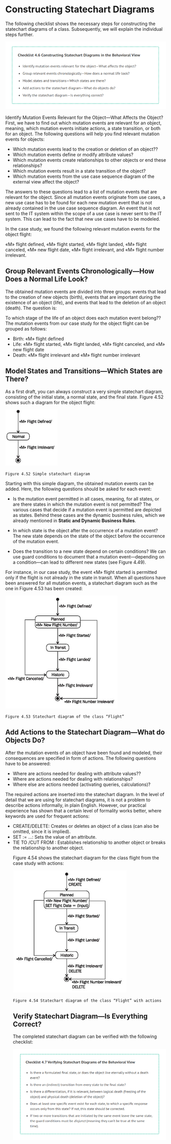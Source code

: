 # Constructing Statechart Diagrams

The following checklist shows the necessary steps for constructing the statechart diagrams of a class. Subsequently, we will explain the individual steps further.

![Step_1](images/Step_1.png)

Identify Mutation Events Relevant for the Object—What Affects the Object?
First, we have to find out which mutation events are relevant for an object, meaning, which mutation events initiate actions, a state transition, or both for an object. The following questions will help you find relevant mutation events for objects:

 * Which mutation events lead to the creation or deletion of an object??
 * Which mutation events define or modify attribute values?
 * Which mutation events create relationships to other objects or end these relationships?
 * Which mutation events result in a state transition of the object?
 * Which mutation events from the use case sequence diagram of the external view affect the object?
 
The answers to these questions lead to a list of mutation events that are relevant for the object. Since all mutation events originate from use cases, a new use case has to be found for each new mutation event that is not already contained in the use case sequence diagram. An event that is not sent to the IT system within the scope of a use case is never sent to the IT system. This can lead to the fact that new use cases have to be modeled.

In the case study, we found the following relevant mutation events for the object flight:

«M» flight defined, «M» flight started, «M» flight landed, «M» flight canceled, «M» new flight date, «M» flight irrelevant, and «M» flight number irrelevant.

## Group Relevant Events Chronologically—How Does a Normal Life Look?

The obtained mutation events are divided into three groups: events that lead to the creation of new objects (birth), events that are important during the existence of an object (life), and events that lead to the deletion of an object (death). The question is:

To which stage of the life of an object does each mutation event belong??
The mutation events from our case study for the object flight can be grouped as follows:

 * Birth: «M» flight defined
 * Life: «M» flight started, «M» flight landed, «M» flight canceled, and «M» new flight date
 * Death: «M» flight irrelevant and «M» flight number irrelevant
 
## Model States and Transitions—Which States are There?

As a first draft, you can always construct a very simple statechart diagram, consisting of the initial state, a normal state, and the final state. Figure 4.52 shows such a diagram for the object flight:

![Normal](images/Normal.jpg)

	Figure 4.52 Simple statechart diagram
	
Starting with this simple diagram, the obtained mutation events can be added. Here, the following questions should be asked for each event:

 * Is the mutation event permitted in all cases, meaning, for all states, or are there states in which the mutation event is not permitted? The various cases that decide if a mutation event is permitted are depicted as states. Behind these cases are the dynamic business rules, which we already mentioned in <b>Static and Dynamic Business Rules</b>.

 * In which state is the object after the occurrence of a mutation event? The new state depends on the state of the object before the occurrence of the mutation event.
 
 * Does the transition to a new state depend on certain conditions? We can use guard conditions to document that a mutation event—depending on a condition—can lead to different new states (see Figure 4.49).

For instance, in our case study, the event «M» flight started is permitted only if the flight is not already in the state in transit. When all questions have been answered for all mutation events, a statechart diagram such as the one in Figure 4.53 has been created:

![Flight](images/Flight.jpg)

	Figure 4.53 Statechart diagram of the class “Flight”
	
## Add Actions to the Statechart Diagram—What do Objects Do?

After the mutation events of an object have been found and modeled, their consequences are specified in form of actions. The following questions have to be answered:

 * Where are actions needed for dealing with attribute values??
 * Where are actions needed for dealing with relationships?
 * Where else are actions needed (activating queries, calculations)?
 
The required actions are inserted into the statechart diagram. In the level of detail that we are using for statechart diagrams, it is not a problem to describe actions informally, in plain English. However, our practical experience has shown that a certain level of formality works better, where keywords are used for frequent actions:

 * CREATE/DELETE: Creates or deletes an object of a class (can also be omitted, since it is implied).
 * SET <attribute> := ...: Sets the value of an attribute.
 * TIE TO <object>/CUT FROM <object>: Establishes relationship to another object or breaks the relationship to another object.
 
Figure 4.54 shows the statechart diagram for the class flight from the case study with actions:

![Statechart](images/Statechart.jpg)

	Figure 4.54 Statechart diagram of the class “Flight” with actions
	
## Verify Statechart Diagram—Is Everything Correct?

The completed statechart diagram can be verified with the following checklist:

![Step_2](images/Step_2.png)



